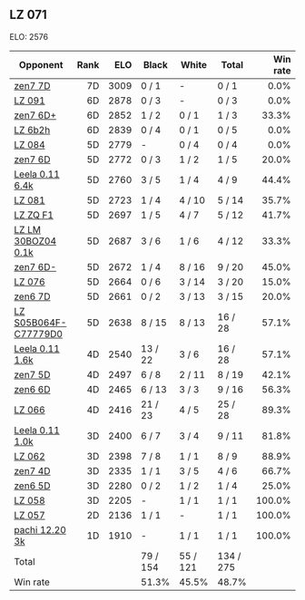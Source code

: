 ## LZ 071 ##

ELO: 2576

Opponent | Rank | ELO | Black | White | Total | Win rate
---------|-----:|----:|-------|-------|-------|-------:
[zen7 7D](zen7%207D.md) | 7D | 3009 | 0 / 1 | - | 0 / 1 | 0.0%
[LZ 091](LZ%20091.md) | 6D | 2878 | 0 / 3 | - | 0 / 3 | 0.0%
[zen7 6D+](zen7%206D+.md) | 6D | 2852 | 1 / 2 | 0 / 1 | 1 / 3 | 33.3%
[LZ 6b2h](LZ%206b2h.md) | 6D | 2839 | 0 / 4 | 0 / 1 | 0 / 5 | 0.0%
[LZ 084](LZ%20084.md) | 5D | 2779 | - | 0 / 4 | 0 / 4 | 0.0%
[zen7 6D](zen7%206D.md) | 5D | 2772 | 0 / 3 | 1 / 2 | 1 / 5 | 20.0%
[Leela 0.11 6.4k](Leela%200.11%206.4k.md) | 5D | 2760 | 3 / 5 | 1 / 4 | 4 / 9 | 44.4%
[LZ 081](LZ%20081.md) | 5D | 2723 | 1 / 4 | 4 / 10 | 5 / 14 | 35.7%
[LZ ZQ F1](LZ%20ZQ%20F1.md) | 5D | 2697 | 1 / 5 | 4 / 7 | 5 / 12 | 41.7%
[LZ LM 30BOZ04 0.1k](LZ%20LM%2030BOZ04%200.1k.md) | 5D | 2687 | 3 / 6 | 1 / 6 | 4 / 12 | 33.3%
[zen7 6D-](zen7%206D-.md) | 5D | 2672 | 1 / 4 | 8 / 16 | 9 / 20 | 45.0%
[LZ 076](LZ%20076.md) | 5D | 2664 | 0 / 6 | 3 / 14 | 3 / 20 | 15.0%
[zen6 7D](zen6%207D.md) | 5D | 2661 | 0 / 2 | 3 / 13 | 3 / 15 | 20.0%
[LZ S05B064F-C77779D0](LZ%20S05B064F-C77779D0.md) | 5D | 2638 | 8 / 15 | 8 / 13 | 16 / 28 | 57.1%
[Leela 0.11 1.6k](Leela%200.11%201.6k.md) | 4D | 2540 | 13 / 22 | 3 / 6 | 16 / 28 | 57.1%
[zen7 5D](zen7%205D.md) | 4D | 2497 | 6 / 8 | 2 / 11 | 8 / 19 | 42.1%
[zen6 6D](zen6%206D.md) | 4D | 2465 | 6 / 13 | 3 / 3 | 9 / 16 | 56.3%
[LZ 066](LZ%20066.md) | 4D | 2416 | 21 / 23 | 4 / 5 | 25 / 28 | 89.3%
[Leela 0.11 1.0k](Leela%200.11%201.0k.md) | 3D | 2400 | 6 / 7 | 3 / 4 | 9 / 11 | 81.8%
[LZ 062](LZ%20062.md) | 3D | 2398 | 7 / 8 | 1 / 1 | 8 / 9 | 88.9%
[zen7 4D](zen7%204D.md) | 3D | 2335 | 1 / 1 | 3 / 5 | 4 / 6 | 66.7%
[zen6 5D](zen6%205D.md) | 3D | 2280 | 0 / 2 | 1 / 2 | 1 / 4 | 25.0%
[LZ 058](LZ%20058.md) | 3D | 2205 | - | 1 / 1 | 1 / 1 | 100.0%
[LZ 057](LZ%20057.md) | 2D | 2136 | 1 / 1 | - | 1 / 1 | 100.0%
[pachi 12.20 3k](pachi%2012.20%203k.md) | 1D | 1910 | - | 1 / 1 | 1 / 1 | 100.0%
Total | | | 79 / 154 | 55 / 121 | 134 / 275 | 
Win rate| | | 51.3% | 45.5% | 48.7% | 
